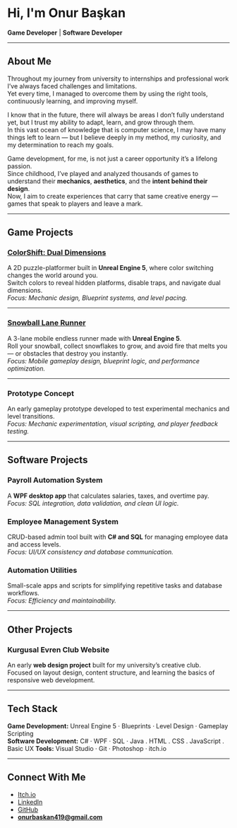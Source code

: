 # Hi, I'm Onur Başkan  
**Game Developer** | **Software Developer**  

---

## About Me  
Throughout my journey from university to internships and professional work I’ve always faced challenges and limitations.  
Yet every time, I managed to overcome them by using the right tools, continuously learning, and improving myself.  

I know that in the future, there will always be areas I don’t fully understand yet, but I trust my ability to adapt, learn, and grow through them.  
In this vast ocean of knowledge that is computer science, I may have many things left to learn — but I believe deeply in my method, my curiosity, and my determination to reach my goals.  

Game development, for me, is not just a career opportunity it’s a lifelong passion.  
Since childhood, I’ve played and analyzed thousands of games to understand their **mechanics**, **aesthetics**, and the **intent behind their design**.  
Now, I aim to create experiences that carry that same creative energy — games that speak to players and leave a mark.

---

## Game Projects  

### [ColorShift: Dual Dimensions](https://onurbaskan-dev.itch.io/colorshift-dual-dimensions)  
A 2D puzzle-platformer built in **Unreal Engine 5**, where color switching changes the world around you.  
Switch colors to reveal hidden platforms, disable traps, and navigate dual dimensions.  
*Focus: Mechanic design, Blueprint systems, and level pacing.*

---

### [Snowball Lane Runner](https://onurbaskan-dev.itch.io/snowball-lane-runner)  
A 3-lane mobile endless runner made with **Unreal Engine 5**.  
Roll your snowball, collect snowflakes to grow, and avoid fire that melts you — or obstacles that destroy you instantly.  
*Focus: Mobile gameplay design, blueprint logic, and performance optimization.*

---

### Prototype Concept  
An early gameplay prototype developed to test experimental mechanics and level transitions.  
*Focus: Mechanic experimentation, visual scripting, and player feedback testing.*

---

## Software Projects  

### Payroll Automation System  
A **WPF desktop app** that calculates salaries, taxes, and overtime pay.  
*Focus: SQL integration, data validation, and clean UI logic.*

### Employee Management System  
CRUD-based admin tool built with **C# and SQL** for managing employee data and access levels.  
*Focus: UI/UX consistency and database communication.*

### Automation Utilities  
Small-scale apps and scripts for simplifying repetitive tasks and database workflows.  
*Focus: Efficiency and maintainability.*

---

## Other Projects  

### Kurgusal Evren Club Website  
An early **web design project** built for my university’s creative club.  
Focused on layout design, content structure, and learning the basics of responsive web development.

---
## Tech Stack  
**Game Development:** Unreal Engine 5 · Blueprints · Level Design · Gameplay Scripting  
**Software Development:** C# · WPF · SQL · Java . HTML . CSS . JavaScript . Basic UX
**Tools:** Visual Studio · Git · Photoshop · itch.io  

---

## Connect With Me  
- [Itch.io](https://onurbaskan-dev.itch.io)  
- [LinkedIn](https://www.linkedin.com/in/onur-baskan-50aa39330)  
- [GitHub](https://github.com/BBaskan)  
- **onurbaskan419@gmail.com**
